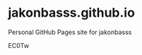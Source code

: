 # jakonbasss.github.io
Personal GitHub Pages site for jakonbasss











































































EC0Tw
